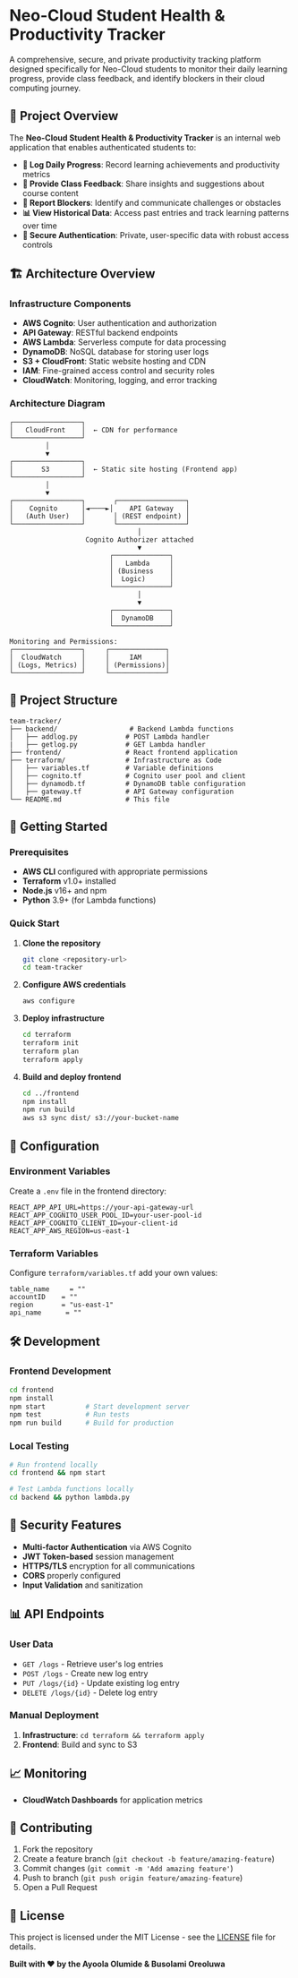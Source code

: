 # Neo-Cloud Student Health & Productivity Tracker

A comprehensive, secure, and private productivity tracking platform designed specifically for Neo-Cloud students to monitor their daily learning progress, provide class feedback, and identify blockers in their cloud computing journey.

## 🎯 Project Overview

The **Neo-Cloud Student Health & Productivity Tracker** is an internal web application that enables authenticated students to:

- **📝 Log Daily Progress**: Record learning achievements and productivity metrics
- **💬 Provide Class Feedback**: Share insights and suggestions about course content
- **🚧 Report Blockers**: Identify and communicate challenges or obstacles
- **📊 View Historical Data**: Access past entries and track learning patterns over time
- **🔐 Secure Authentication**: Private, user-specific data with robust access controls

## 🏗️ Architecture Overview

### Infrastructure Components

- **AWS Cognito**: User authentication and authorization
- **API Gateway**: RESTful backend endpoints
- **AWS Lambda**: Serverless compute for data processing
- **DynamoDB**: NoSQL database for storing user logs
- **S3 + CloudFront**: Static website hosting and CDN
- **IAM**: Fine-grained access control and security roles
- **CloudWatch**: Monitoring, logging, and error tracking

### Architecture Diagram
```
┌─────────────────┐
│   CloudFront    │  ← CDN for performance
└─────────────────┘
         │
         ▼
┌─────────────────┐
│       S3        │  ← Static site hosting (Frontend app)
└─────────────────┘
         │
         ▼
┌─────────────────┐       ┌─────────────────┐
│    Cognito      │◄────►│    API Gateway   │
│   (Auth User)   │       │ (REST endpoint) │
└─────────────────┘       └─────────────────┘
                                │
                   Cognito Authorizer attached
                                ▼
                         ┌──────────────┐
                         │   Lambda     │
                         │ (Business    │
                         │  Logic)      │
                         └──────────────┘
                                │
                                ▼
                         ┌──────────────┐
                         │  DynamoDB    │
                         └──────────────┘

Monitoring and Permissions:
┌─────────────────┐     ┌──────────────┐
│  CloudWatch     │     │     IAM      │
│ (Logs, Metrics) │     │ (Permissions)│
└─────────────────┘     └──────────────┘
```

## 📁 Project Structure

```
team-tracker/
├── backend/                  # Backend Lambda functions
│   ├── addlog.py            # POST Lambda handler
|   ├── getlog.py            # GET Lambda handler
├── frontend/                # React frontend application
├── terraform/               # Infrastructure as Code
│   ├── variables.tf         # Variable definitions
│   ├── cognito.tf           # Cognito user pool and client
│   ├── dynamodb.tf          # DynamoDB table configuration
│   ├── gateway.tf           # API Gateway configuration
└── README.md                # This file
```

## 🚀 Getting Started

### Prerequisites

- **AWS CLI** configured with appropriate permissions
- **Terraform** v1.0+ installed
- **Node.js** v16+ and npm
- **Python** 3.9+ (for Lambda functions)

### Quick Start

1. **Clone the repository**
   ```bash
   git clone <repository-url>
   cd team-tracker
   ```

2. **Configure AWS credentials**
   ```bash
   aws configure
   ```

3. **Deploy infrastructure**
   ```bash
   cd terraform
   terraform init
   terraform plan
   terraform apply
   ```

4. **Build and deploy frontend**
   ```bash
   cd ../frontend
   npm install
   npm run build
   aws s3 sync dist/ s3://your-bucket-name
   ```

## 🔧 Configuration

### Environment Variables

Create a `.env` file in the frontend directory:

```env
REACT_APP_API_URL=https://your-api-gateway-url
REACT_APP_COGNITO_USER_POOL_ID=your-user-pool-id
REACT_APP_COGNITO_CLIENT_ID=your-client-id
REACT_APP_AWS_REGION=us-east-1
```

### Terraform Variables

Configure `terraform/variables.tf` add your own values:

```hcl
table_name     = ""
accountID    = ""
region       = "us-east-1"
api_name      = ""
```

## 🛠️ Development

### Frontend Development

```bash
cd frontend
npm install
npm start          # Start development server
npm test           # Run tests
npm run build      # Build for production
```

### Local Testing

```bash
# Run frontend locally
cd frontend && npm start

# Test Lambda functions locally
cd backend && python lambda.py
```

## 🔐 Security Features

- **Multi-factor Authentication** via AWS Cognito
- **JWT Token-based** session management
- **HTTPS/TLS** encryption for all communications
- **CORS** properly configured
- **Input Validation** and sanitization

## 📊 API Endpoints

### User Data
- `GET /logs` - Retrieve user's log entries
- `POST /logs` - Create new log entry
- `PUT /logs/{id}` - Update existing log entry
- `DELETE /logs/{id}` - Delete log entry

### Manual Deployment

1. **Infrastructure**: `cd terraform && terraform apply`
3. **Frontend**: Build and sync to S3

## 📈 Monitoring

- **CloudWatch Dashboards** for application metrics

## 🤝 Contributing

1. Fork the repository
2. Create a feature branch (`git checkout -b feature/amazing-feature`)
3. Commit changes (`git commit -m 'Add amazing feature'`)
4. Push to branch (`git push origin feature/amazing-feature`)
5. Open a Pull Request

## 📝 License

This project is licensed under the MIT License - see the [LICENSE](LICENSE) file for details.


**Built with ❤️ by the Ayoola Olumide & Busolami Oreoluwa**
